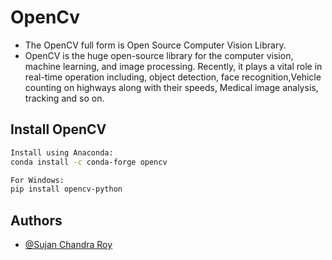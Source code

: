 
# OpenCv
-  The OpenCV full form is Open Source Computer Vision Library.
- OpenCV is the huge open-source library for the computer vision, machine learning, and image processing. Recently,  it plays a vital role in real-time operation including, object detection, face recognition,Vehicle counting on highways along with their speeds, Medical image analysis, tracking and so on.



## Install OpenCV
```bash
Install using Anaconda:
conda install -c conda-forge opencv

For Windows:
pip install opencv-python
```



## Authors

- [@Sujan Chandra Roy](https://www.github.com/Sujan-Roy)

